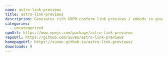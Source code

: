 ```yaml
---
name: astro-link-previews
title: astro-link-previews
description: Generates rich GDPR-conform link previews / embeds in your astro project.
categories:
  - uncategorized
npmUrl: https://www.npmjs.com/package/astro-link-previews
repoUrl: https://github.com/Suven/astro-link-previews
homepageUrl: https://suven.github.io/astro-link-previews/
downloads: 9
---
```

